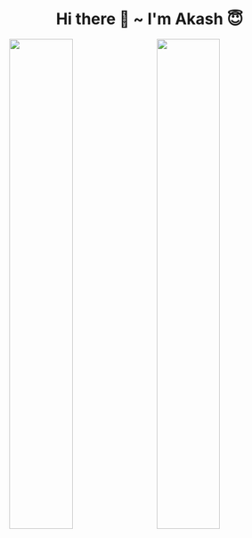 <h1 align="center">Hi there 👋 ~ I'm Akash 😇</h1>

<img align="left" width="47.5%" src="https://github-readme-stats.vercel.app/api?username=akashkmt&show_icons=true&theme=dark" />
<img align="right" width="47.5%" src="https://github-readme-stats.vercel.app/api/top-langs/?username=akashkmt&layout=compact" />

<!-- <img align="left" src="https://img.shields.io/badge/html5-%23E34F26.svg?style=for-the-badge&logo=html5&logoColor=white" />
<img align="left" src="https://img.shields.io/badge/css3-%231572B6.svg?style=for-the-badge&logo=css3&logoColor=white" />
<img align="left" src="https://img.shields.io/badge/javascript-%23323330.svg?style=for-the-badge&logo=javascript&logoColor=%23F7DF1E" />
<img align="left" src="https://img.shields.io/badge/react-%2320232a.svg?style=for-the-badge&logo=react&logoColor=%2361DAFB" />
<img align="left" src="https://img.shields.io/badge/redux-%23593d88.svg?style=for-the-badge&logo=redux&logoColor=white" /> -->


